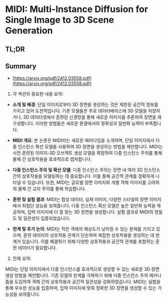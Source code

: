 # MIDI: Multi-Instance Diffusion for Single Image to 3D Scene Generation
## TL;DR
## Summary
- [https://arxiv.org/pdf/2412.03558.pdf](https://arxiv.org/pdf/2412.03558.pdf)

1. 각 섹션의 중요한 내용 요약:

- **소개 및 배경**: 단일 이미지로부터 3D 장면을 생성하는 것은 제한된 공간적 정보를 가지고 있어 도전적입니다. 기존 모델들은 주로 데이터베이스에 3D 모델을 저장하거나, 3D 데이터셋에서 훈련된 신경망을 통해 새로운 이미지를 추론하여 장면을 재구성합니다. 이러한 방법들은 새로운 환경에서의 정확성과 일반화 능력이 부족합니다.

- **MIDI 개요**: 본 논문은 MIDI라는 새로운 패러다임을 소개하며, 단일 이미지에서 다중 인스턴스 확산 모델을 사용하여 3D 장면을 생성하는 방법을 제안합니다. MIDI는 사전 훈련된 이미지-3D 오브젝트 생성 모델을 확장하여 다중 인스턴스 주의를 통해 물체 간 상호작용을 효과적으로 캡처합니다.

- **다중 인스턴스 주의 및 확산 모델**: 다중 인스턴스 주의는 장면 내 여러 3D 인스턴스 간의 상호작용을 모델링하는 데 중요합니다. 이를 통해 공간적 관계를 정확하게 나타낼 수 있습니다. 또한, MIDI는 글로벌 장면 이미지와 개별 객체 이미지를 고려하여 물체 간 교차 주의를 통해 학습합니다.

- **훈련 및 실험 결과**: MIDI는 합성 데이터, 실제 이미지, 다양한 스타일의 장면 이미지에서 최첨단 성능을 보여줍니다. 다중 인스턴스 확산 모델은 높은 일반화 능력을 제공하며, 입력 이미지에 더 잘 맞는 3D 장면을 생성합니다. 실험 결과로 MIDI의 정밀도 및 일관성이 입증되었습니다.

- **한계 및 추가 논의**: MIDI는 작은 객체의 해상도가 낮아질 수 있는 문제를 가지고 있으며, 훈련 데이터의 상호작용 관계가 단순하여 복잡한 상호작용을 생성하는 데 한계가 있습니다. 이를 해결하기 위해 다양한 상호작용과 공간적 관계를 포함하는 훈련 데이터가 필요합니다.

2. 전체 요약:

MIDI는 단일 이미지에서 다중 인스턴스를 효과적으로 생성할 수 있는 새로운 3D 장면 생성 방법을 제안합니다. 기존 모델의 한계를 극복하기 위해 다중 인스턴스 주의 메커니즘을 도입하여 객체 간의 상호작용과 공간적 일관성을 강화하였습니다. MIDI는 실험을 통해 우수한 성능을 입증하며, 입력 이미지에 맞춰 정확한 3D 장면을 생성할 수 있는 가능성을 보여줍니다.